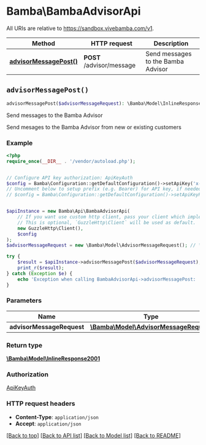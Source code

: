 # Bamba\BambaAdvisorApi

All URIs are relative to https://sandbox.vivebamba.com/v1.

Method | HTTP request | Description
------------- | ------------- | -------------
[**advisorMessagePost()**](BambaAdvisorApi.md#advisorMessagePost) | **POST** /advisor/message | Send messages to the Bamba Advisor


## `advisorMessagePost()`

```php
advisorMessagePost($advisorMessageRequest): \Bamba\Model\InlineResponse2001
```

Send messages to the Bamba Advisor

Send mesages to the Bamba Advisor from new or existing customers

### Example

```php
<?php
require_once(__DIR__ . '/vendor/autoload.php');


// Configure API key authorization: ApiKeyAuth
$config = Bamba\Configuration::getDefaultConfiguration()->setApiKey('x-api-key', 'YOUR_API_KEY');
// Uncomment below to setup prefix (e.g. Bearer) for API key, if needed
// $config = Bamba\Configuration::getDefaultConfiguration()->setApiKeyPrefix('x-api-key', 'Bearer');


$apiInstance = new Bamba\Api\BambaAdvisorApi(
    // If you want use custom http client, pass your client which implements `GuzzleHttp\ClientInterface`.
    // This is optional, `GuzzleHttp\Client` will be used as default.
    new GuzzleHttp\Client(),
    $config
);
$advisorMessageRequest = new \Bamba\Model\AdvisorMessageRequest(); // \Bamba\Model\AdvisorMessageRequest

try {
    $result = $apiInstance->advisorMessagePost($advisorMessageRequest);
    print_r($result);
} catch (Exception $e) {
    echo 'Exception when calling BambaAdvisorApi->advisorMessagePost: ', $e->getMessage(), PHP_EOL;
}
```

### Parameters

Name | Type | Description  | Notes
------------- | ------------- | ------------- | -------------
 **advisorMessageRequest** | [**\Bamba\Model\AdvisorMessageRequest**](../Model/AdvisorMessageRequest.md)|  | [optional]

### Return type

[**\Bamba\Model\InlineResponse2001**](../Model/InlineResponse2001.md)

### Authorization

[ApiKeyAuth](../../README.md#ApiKeyAuth)

### HTTP request headers

- **Content-Type**: `application/json`
- **Accept**: `application/json`

[[Back to top]](#) [[Back to API list]](../../README.md#endpoints)
[[Back to Model list]](../../README.md#models)
[[Back to README]](../../README.md)
